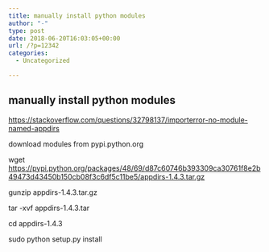 ```yaml
---
title: manually install python modules
author: "-"
type: post
date: 2018-06-20T16:03:05+00:00
url: /?p=12342
categories:
  - Uncategorized

---
```

## manually install python modules
https://stackoverflow.com/questions/32798137/importerror-no-module-named-appdirs
  
download modules from pypi.python.org

wget https://pypi.python.org/packages/48/69/d87c60746b393309ca30761f8e2b49473d43450b150cb08f3c6df5c11be5/appdirs-1.4.3.tar.gz
  
gunzip appdirs-1.4.3.tar.gz
  
tar -xvf appdirs-1.4.3.tar
  
cd appdirs-1.4.3
  
sudo python setup.py install